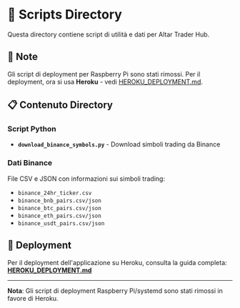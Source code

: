 # 📁 Scripts Directory

Questa directory contiene script di utilità e dati per Altar Trader Hub.

## 📝 Note

Gli script di deployment per Raspberry Pi sono stati rimossi.
Per il deployment, ora si usa **Heroku** - vedi [HEROKU_DEPLOYMENT.md](../HEROKU_DEPLOYMENT.md).

## 📋 Contenuto Directory

### Script Python

- **`download_binance_symbols.py`** - Download simboli trading da Binance

### Dati Binance

File CSV e JSON con informazioni sui simboli trading:
- `binance_24hr_ticker.csv`
- `binance_bnb_pairs.csv/json`
- `binance_btc_pairs.csv/json`
- `binance_eth_pairs.csv/json`
- `binance_usdt_pairs.csv/json`

## 🚀 Deployment

Per il deployment dell'applicazione su Heroku, consulta la guida completa:
**[HEROKU_DEPLOYMENT.md](../HEROKU_DEPLOYMENT.md)**

---

**Nota**: Gli script di deployment Raspberry Pi/systemd sono stati rimossi in favore di Heroku.

